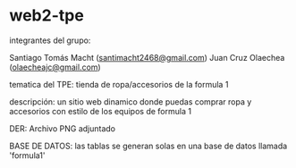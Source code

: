 # web2-tpe

integrantes del grupo:

Santiago Tomás Macht (santimacht2468@gmail.com)
Juan Cruz Olaechea (olaecheajc@gmail.com)


tematica del TPE:
tienda de ropa/accesorios de la formula 1

descripción:
un sitio web dinamico donde puedas comprar ropa y accesorios con estilo de los equipos de formula 1

DER: Archivo PNG adjuntado 

BASE DE DATOS: las tablas se generan solas en una base de datos llamada 'formula1'